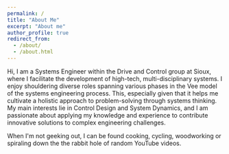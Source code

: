 ```yaml
---
permalink: /
title: "About Me"
excerpt: "About me"
author_profile: true
redirect_from: 
  - /about/
  - /about.html
---
```


Hi, I am a Systems Engineer within the Drive and Control group at Sioux, where I facilitate the development of high-tech, multi-disciplinary systems. I enjoy shouldering diverse roles spanning various phases in the Vee model of the systems engineering process. This, especially given that it helps me cultivate a holistic approach to problem-solving through systems thinking. My main interests lie in Control Design and System Dynamics, and I am passionate about applying my knowledge and experience to contribute innovative solutions to complex engineering challenges.

When I'm not geeking out, I can be found cooking, cycling, woodworking or spiraling down the the rabbit hole of random YouTube videos. 